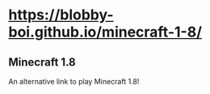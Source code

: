 # https://blobby-boi.github.io/minecraft-1-8/
## Minecraft 1.8
An alternative link to play Minecraft 1.8!
